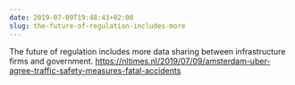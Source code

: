 ```yaml
---
date: 2019-07-09T19:48:43+02:00
slug: the-future-of-regulation-includes-more
---
```

The future of regulation includes more data sharing between infrastructure firms and government. https://nltimes.nl/2019/07/09/amsterdam-uber-agree-traffic-safety-measures-fatal-accidents

